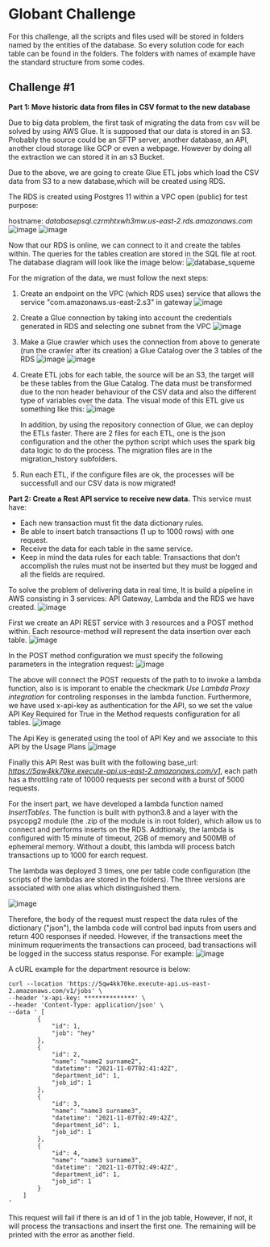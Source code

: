 # Globant Challenge
For this challenge, all the scripts and files used will be stored in folders named by the entities of the database. So every solution code for each table can be found in the folders. The folders with names of example have the standard structure from some codes.
## Challenge #1
**Part 1: Move historic data from files in CSV format to the new database**

Due to big data problem, the first task of migrating the data from csv will be solved by using AWS Glue. It is supposed that our data is stored in an S3. Probably the source could be an SFTP server, another database, an API, another cloud storage like GCP or even a webpage. However by doing all the extraction we can stored it in an s3 Bucket.

Due to the above, we are going to create Glue ETL jobs which load the CSV data from S3 to a new database,which will be created using RDS.

The RDS is created using Postgres 11 within a VPC open (public) for test purpose:

hostname: *databasepsql.czrmhtxwh3mw.us-east-2.rds.amazonaws.com*
![image](https://github.com/JohannRoa/globant_challenge/assets/32910991/86b897e5-5e5c-4f76-b2c7-6d524efa9601)
![image](https://github.com/JohannRoa/globant_challenge/assets/32910991/dafd7795-8c0d-4ca1-8d24-ab7ba3c48ce6)

Now that our RDS is online, we can connect to it and create the tables within. The queries for the tables creation are stored in the SQL file at root. The database diagram will look like the image below:
![database_squeme](https://github.com/JohannRoa/globant_challenge/assets/32910991/ebf99bac-60d4-4134-b444-1d7d6ab9661d)


For the migration of the data, we must follow the next steps:

1. Create an endpoint on the VPC (which RDS uses) service that allows the service "com.amazonaws.us-east-2.s3" in gateway
![image](https://github.com/JohannRoa/globant_challenge/assets/32910991/7e005ae6-0e32-4fc1-8faa-c33f398ed43c)
2. Create a Glue connection by taking into account the credentials generated in RDS and selecting one subnet from the VPC
![image](https://github.com/JohannRoa/globant_challenge/assets/32910991/76e053e2-fdee-4844-91cb-17ab5d6fbcba)
3. Make a Glue crawler which uses the connection from above to generate (run the crawler after its creation) a Glue Catalog over the 3 tables of the RDS
![image](https://github.com/JohannRoa/globant_challenge/assets/32910991/45481041-9e62-408b-b48b-5d6e4260b346)
![image](https://github.com/JohannRoa/globant_challenge/assets/32910991/4d0f919b-3b63-4cab-b979-95b68eedfc70)
4. Create ETL jobs for each table, the source will be an S3, the target will be these tables from the Glue Catalog. The data must be transformed due to the non header behaviour of the CSV data and also the different type of variables over the data. The visual mode of this ETL give us something like this:
![image](https://github.com/JohannRoa/globant_challenge/assets/32910991/198b4202-e833-47b6-924c-b1caf0aaf0c9)

      In addition, by using the repository connection of Glue, we can deploy the  ETLs faster. There are 2 files for each ETL, one is the json configuration and the other the python script which uses the spark big data logic to do the process. The migration files are in the migration_history subfolders.

5. Run each ETL, if the configure files are ok, the processes will be successfull and our CSV data is now migrated!

**Part 2: Create a Rest API service to receive new data.** This service must have:
- Each new transaction must fit the data dictionary rules.
- Be able to insert batch transactions (1 up to 1000 rows) with one request.
- Receive the data for each table in the same service.
- Keep in mind the data rules for each table: Transactions that don't accomplish the rules must not be inserted but they must be
logged and all the fields are required.

To solve the problem of delivering data in real time, It is build a pipeline in AWS consisting in 3 services: API Gateway, Lambda and the RDS we have created.
![image](https://github.com/JohannRoa/globant_challenge/assets/32910991/916cbeff-f359-4af2-8cb9-709402a8e456)

First we create an API REST service with 3 resources and a POST method within. Each resource-method will represent the data insertion over each table. 
![image](https://github.com/JohannRoa/globant_challenge/assets/32910991/d50c9908-6691-4071-9592-0e63cbd02915)

In the POST method configuration we must specify the following parameters in the integration request:
![image](https://github.com/JohannRoa/globant_challenge/assets/32910991/d2fe7c3d-e582-4f90-8043-57ca828cb43c)

The above will connect the POST requests of the path to to invoke a lambda function, also is is imporant to enable the checkmark *Use Lambda Proxy integration* for controling responses in the lambda function.
Furthermore, we have used x-api-key as authentication for the API, so we set the value API Key Required for True in the Method requests configuration for all tables.
![image](https://github.com/JohannRoa/globant_challenge/assets/32910991/4b12b7e0-e74d-4025-b0f1-913b73d537cd)

The Api Key is generated using the tool of API Key and we associate to this API by the Usage Plans
![image](https://github.com/JohannRoa/globant_challenge/assets/32910991/9f9e77aa-25b1-4e97-838e-1c3dad7a5ff2)

Finally this API Rest was built with the following base_url: *https://5qw4kk70ke.execute-api.us-east-2.amazonaws.com/v1*, each path has a throttling rate of 10000 requests per second with a burst of 5000 requests.

For the insert part, we have developed a lambda function named *InsertTables*. The function is built with python3.8 and a layer with the psycopg2 module (the .zip of the module is in root folder), which allow us to connect and performs inserts on the RDS. Addtionaly, the lambda is configured with 15 minute of timeout, 2GB of memory and 500MB of ephemeral memory. Without a doubt, this lambda will process batch transactions up to 1000 for earch request.

The lambda was deployed 3 times, one per table code configuration (the scripts of the lambdas are stored in the folders). The three versions are associated with one alias which distinguished them.

![image](https://github.com/JohannRoa/globant_challenge/assets/32910991/949529e3-03f5-4eff-a45f-e84431b0c30a)

Therefore, the body of the request must respect the data rules of the dictionary ("json"), the lambda code will control bad inputs from users and return 400 responses if needed. However, if the transactions meet the minimum requeriments the transactions can proceed, bad transactions will be logged in the success status response. For example:
![image](https://github.com/JohannRoa/globant_challenge/assets/32910991/9cbcae72-43c1-461f-8414-50d2759f5fd3)

A cURL example for the department resource is below:

```
curl --location 'https://5qw4kk70ke.execute-api.us-east-2.amazonaws.com/v1/jobs' \
--header 'x-api-key: **************' \
--header 'Content-Type: application/json' \
--data ' [
        {
            "id": 1,
            "job": "hey"
        },
        {
            "id": 2,
            "name": "name2 surname2",
            "datetime": "2021-11-07T02:41:42Z",
            "department_id": 1,
            "job_id": 1
        },
        {
            "id": 3,
            "name": "name3 surname3",
            "datetime": "2021-11-07T02:49:42Z",
            "department_id": 1,
            "job_id": 1
        },
        {
            "id": 4,
            "name": "name3 surname3",
            "datetime": "2021-11-07T02:49:42Z",
            "department_id": 1,
            "job_id": 1
        }
    ]
'
```
 This request will fail if there is an id of 1 in the job table, However, if not, it will process the transactions and insert the first one. The remaining will be printed with the error as another field.





